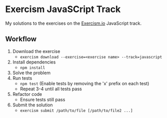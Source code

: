 # Exercism JavaSCript Track

My solutions to the exercises on the [Exercism.io](https://exercism.io) JavaScript track.

## Workflow

1. Download the exercise
    * `exercism download --exercise=<exercise name> --track=javascript`
2. Install dependencies
    * `npm install`
3. Solve the problem
4. Run tests
    * `npm test` (Enable tests by removing the 'x' prefix on each test)
    * Repeat 3-4 until all tests pass
5. Refactor code
    * Ensure tests still pass
6. Submit the solution
    * `exercism submit /path/to/file [/path/to/file2 ...]`
